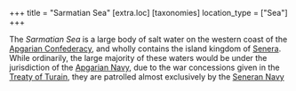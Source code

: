+++
title = "Sarmatian Sea"
[extra.loc]
[taxonomies]
location_type = ["Sea"]
+++

The *Sarmatian Sea* is a large body of salt water on the western coast of the [Apgarian Confederacy](@/locations/apgar.md), and wholly contains the island kingdom of [Senera](@/locations/senera.md). While ordinarily, the large majority of these waters would be under the jurisdiction of the [Apgarian Navy](@/organizations/apgarian-military.md#navy), due to the war concessions given in the [Treaty of Turain](@/events/treaty-of-turain.md), they are patrolled almost exclusively by the [Seneran Navy](@/organizations/seneran-military.md#navy)